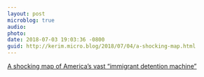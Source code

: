 ```yaml
---
layout: post
microblog: true
audio: 
photo: 
date: 2018-07-03 19:03:36 -0800
guid: http://kerim.micro.blog/2018/07/04/a-shocking-map.html
---
```

[A shocking map of America’s vast “immigrant detention machine”](https://www.fastcodesign.com/90177979/a-shocking-map-of-americas-vast-immigrant-detention-machine)
